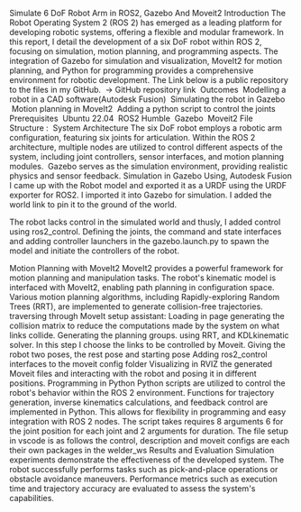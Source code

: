 Simulate 6 DoF Robot Arm in ROS2, Gazebo And Moveit2
Introduction
The Robot Operating System 2 (ROS 2) has emerged as a leading platform for developing robotic systems, offering a flexible and modular framework. In this report, I detail the development of a six DoF robot within ROS 2, focusing on simulation, motion planning, and programming aspects. The integration of Gazebo for simulation and visualization, MoveIt2 for motion planning, and Python for programming provides a comprehensive environment for robotic development.
The Link below is a public repository to the files in my GitHub.
 -> GitHub repository link 
Outcomes
 Modelling a robot in a CAD software(Autodesk Fusion)
 Simulating the robot in Gazebo
 Motion planning in MoveIt2
 Adding a python script to control the joints
Prerequisites
 Ubuntu 22.04
 ROS2 Humble
 Gazebo
 Moveit2
File Structure : 
System Architecture
The six DoF robot employs a robotic arm configuration, featuring six joints for articulation.
Within the ROS 2 architecture, multiple nodes are utilized to control different aspects of the system, including joint controllers, sensor interfaces, and motion planning modules. 
Gazebo serves as the simulation environment, providing realistic physics and sensor feedback.
Simulation in Gazebo
Using, Autodesk Fusion I came up with the Robot model and exported it as a URDF using the URDF exporter for ROS2. I imported it into Gazebo for simulation. I added the world link to pin it to the ground of the world.

The robot lacks control in the simulated world and thusly, I added control using ros2_control. Defining the joints, the command and state interfaces and adding controller launchers in the gazebo.launch.py to spawn the model and initiate the controllers of the robot.

Motion Planning with MoveIt2
MoveIt2 provides a powerful framework for motion planning and manipulation tasks. The robot's kinematic model is interfaced with MoveIt2, enabling path planning in configuration space. Various motion planning algorithms, including Rapidly-exploring Random Trees (RRT), are implemented to generate collision-free trajectories.
traversing through MoveIt setup assistant:
Loading in page
generating the collision matrix to reduce the computations made by the system on what links collide.
Generating the planning groups. using RRT, and KDLkinematic solver. In this step I choose the links to be controlled by Moveit.
Giving the robot two poses, the rest pose and starting pose
Adding ros2_control interfaces to the moveit config folder
Visualizing in RVIZ the generated Moveit files and interacting with the robot and posing it in different positions.
Programming in Python
Python scripts are utilized to control the robot's behavior within the ROS 2 environment. Functions for trajectory generation, inverse kinematics calculations, and feedback control are implemented in Python. This allows for flexibility in programming and easy integration with ROS 2 nodes.
The script takes requires 8 arguments 6 for the joint position for each joint and 2 arguments for duration.
The file setup in vscode is as follows
the control, description and moveit configs are each their own packages in the welder_ws
Results and Evaluation
Simulation experiments demonstrate the effectiveness of the developed system. The robot successfully performs tasks such as pick-and-place operations or obstacle avoidance maneuvers. Performance metrics such as execution time and trajectory accuracy are evaluated to assess the system's capabilities.
